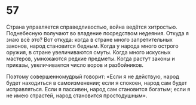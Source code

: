 # 57

Страна управляется справедливостью, война ведётся хитростью. Поднебесную получают во владение посредством недеяния. Откуда я знаю всё это? Вот откуда: когда в стране много запретительных законов, народ становится бедным. Когда у народа много острого оружия, в стране увеличиваются смуты. Когда много искусных мастеров, умножаются редкие предметы. Когда растут законы и приказы, увеличивается число воров и разбойников.

Поэтому совершенномудрый говорит: «Если я не действую, народ будет находиться в самоизменении; если я спокоен, народ сам будет исправляться. Если я пассивен, народ сам становится богатым; если я не имею страстей, народ становится простодушным».